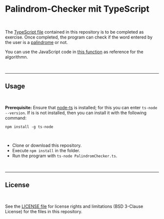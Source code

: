 # Palindrom-Checker mit TypeScript #

<br>

The [TypeScript file](PalindromChecker.ts) contained in this repository is to be completed as exercise.
Once completed, the program can check if the word entered by the user is a [palindrome](https://en.wikipedia.org/wiki/Palindrome) or not.

You can use the JavaScript code in [this function](https://github.com/MDecker-MobileComputing/HTML_BootstrapUndJQuery/blob/master/docs/PalindromChecker/meinCode.js#L15-L37) as reference for the algorithmn.

<br>

----
## Usage ##

<br>

**Prerequisite:**
Ensure that [node-ts](https://www.npmjs.com/package/ts-node) is installed; for this you can enter `ts-node --version`. If is is not installed, then you can install it with the following command:
```
npm install -g ts-node
```

<br>

* Clone or download this repository.
* Execute `npm install` in the folder.
* Run the program with `ts-node PalindromChecker.ts`.

<br>

----

## License ##

<br>

See the [LICENSE file](LICENSE.md) for license rights and limitations (BSD 3-Clause License)
for the files in this repository.

<br>
